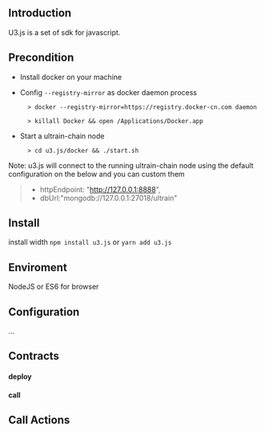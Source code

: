 ## Introduction

U3.js is a set of sdk for javascript.

## Precondition

* Install docker on your machine
* Config `--registry-mirror` as docker daemon process
    
        > docker --registry-mirror=https://registry.docker-cn.com daemon
    
        > killall Docker && open /Applications/Docker.app
    
* Start a ultrain-chain node

        > cd u3.js/docker && ./start.sh
        
Note: u3.js will connect to the running ultrain-chain node using the default configuration on the below and you can custom them

> * httpEndpoint: "http://127.0.0.1:8888",
> * dbUrl:"mongodb://127.0.0.1:27018/ultrain"

## Install

install width `npm install u3.js` or `yarn add u3.js`

## Enviroment

NodeJS or ES6 for browser

## Configuration

...

## Contracts

#### deploy

#### call

## Call Actions